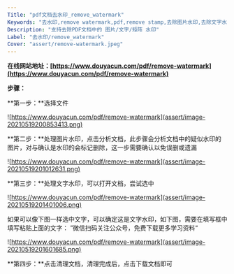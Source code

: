```yaml
---
Title: "pdf文档去水印_remove_watermark"
Keywords: "去水印,remove watermark,pdf,remove stamp,去除图片水印,去除文字水印,remove_"
Description: "支持去除PDF文档中的 图片/文字/矩阵 水印"
Label: "去水印/remove_watermark"
Cover: "assert/remove-watermark.jpeg"
---
```




**在线网站地址：[https://www.douyacun.com/pdf/remove-watermark](https://www.douyacun.com/pdf/remove-watermark)**

**步骤：**

**第一步：**选择文件

![https://www.douyacun.com/pdf/remove-watermark](assert/image-20210519200853413.png)

**第二步：**处理图片水印，点击分析文档，此步骤会分析文档中的疑似水印的图片，对与确认是水印的会标记删除，这一步需要确认以免误删或遗漏

![https://www.douyacun.com/pdf/remove-watermark](assert/image-20210519201012631.png)

**第三步：**处理文字水印，可以打开文档，尝试选中

![https://www.douyacun.com/pdf/remove-watermark](assert/image-20210519201401006.png)

如果可以像下图一样选中文字，可以确定这是文字水印，如下图，需要在填写框中填写粘贴上面的文字： ”微信扫码关注公众号，免费下载更多学习资料“

![https://www.douyacun.com/pdf/remove-watermark](assert/image-20210519201601685.png)

**第四步：**点击清理文档，清理完成后，点击下载文档即可

